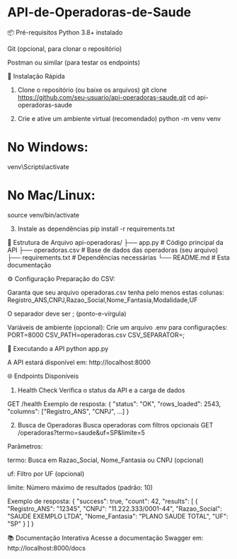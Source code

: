 # API-de-Operadoras-de-Saude

📦 Pré-requisitos
Python 3.8+ instalado

Git (opcional, para clonar o repositório)

Postman ou similar (para testar os endpoints)

🚀 Instalação Rápida
1. Clone o repositório (ou baixe os arquivos)
git clone https://github.com/seu-usuario/api-operadoras-saude.git
cd api-operadoras-saude

2. Crie e ative um ambiente virtual (recomendado)
python -m venv venv
# No Windows:
venv\Scripts\activate
# No Mac/Linux:
source venv/bin/activate

3. Instale as dependências
pip install -r requirements.txt

📂 Estrutura de Arquivo
api-operadoras/
├── app.py               # Código principal da API
├── operadoras.csv       # Base de dados das operadoras (seu arquivo)
├── requirements.txt     # Dependências necessárias
└── README.md            # Esta documentação

⚙️ Configuração
Preparação do CSV:

Garanta que seu arquivo operadoras.csv tenha pelo menos estas colunas:
Registro_ANS,CNPJ,Razao_Social,Nome_Fantasia,Modalidade,UF

O separador deve ser ; (ponto-e-vírgula)

Variáveis de ambiente (opcional):
Crie um arquivo .env para configurações:
PORT=8000
CSV_PATH=operadoras.csv
CSV_SEPARATOR=;

🏃 Executando a API
python app.py

A API estará disponível em: http://localhost:8000

🌐 Endpoints Disponíveis
1. Health Check
Verifica o status da API e a carga de dados

GET /health
 Exemplo de resposta:
{
  "status": "OK",
  "rows_loaded": 2543,
  "columns": ["Registro_ANS", "CNPJ", ...]
}

2. Busca de Operadoras
Busca operadoras com filtros opcionais
GET /operadoras?termo=saude&uf=SP&limite=5

Parâmetros:

termo: Busca em Razao_Social, Nome_Fantasia ou CNPJ (opcional)

uf: Filtro por UF (opcional)

limite: Número máximo de resultados (padrão: 10)

Exemplo de resposta:
{
  "success": true,
  "count": 42,
  "results": [
    {
      "Registro_ANS": "12345",
      "CNPJ": "11.222.333/0001-44",
      "Razao_Social": "SAUDE EXEMPLO LTDA",
      "Nome_Fantasia": "PLANO SAUDE TOTAL",
      "UF": "SP"
    }
  ]
}

📚 Documentação Interativa
Acesse a documentação Swagger em:
http://localhost:8000/docs

